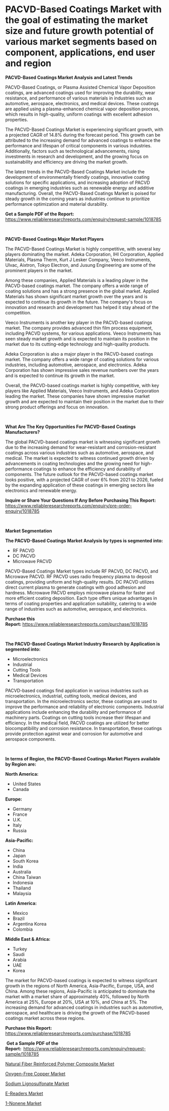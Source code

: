 <p><h1>PACVD-Based Coatings Market with the goal of estimating the market size and future growth potential of various market segments based on component, applications, end user and region</h1></p><p><strong>PACVD-Based Coatings Market Analysis and Latest Trends</strong></p>
<p><p>PACVD-Based Coatings, or Plasma Assisted Chemical Vapor Deposition coatings, are advanced coatings used for improving the durability, wear resistance, and performance of various materials in industries such as automotive, aerospace, electronics, and medical devices. These coatings are applied using a plasma-enhanced chemical vapor deposition process, which results in high-quality, uniform coatings with excellent adhesion properties.</p><p>The PACVD-Based Coatings Market is experiencing significant growth, with a projected CAGR of 14.8% during the forecast period. This growth can be attributed to the increasing demand for advanced coatings to enhance the performance and lifespan of critical components in various industries. Additionally, factors such as technological advancements, rising investments in research and development, and the growing focus on sustainability and efficiency are driving the market growth.</p><p>The latest trends in the PACVD-Based Coatings Market include the development of environmentally friendly coatings, innovative coating solutions for specific applications, and increasing adoption of PACVD coatings in emerging industries such as renewable energy and additive manufacturing. Overall, the PACVD-Based Coatings Market is poised for steady growth in the coming years as industries continue to prioritize performance optimization and material durability.</p></p>
<p><strong>Get a Sample PDF of the Report:&nbsp;</strong> <a href="https://www.reliableresearchreports.com/enquiry/request-sample/1018785">https://www.reliableresearchreports.com/enquiry/request-sample/1018785</a></p>
<p>&nbsp;</p>
<p><strong>PACVD-Based Coatings Major Market Players</strong></p>
<p><p>The PACVD-Based Coatings Market is highly competitive, with several key players dominating the market. Adeka Corporation, IHI Corporation, Applied Materials, Plasma Therm, Kurt J Lesker Company, Veeco Instruments, Ulvac, Aixtron, Tokyo Electron, and Jusung Engineering are some of the prominent players in the market.</p><p>Among these companies, Applied Materials is a leading player in the PACVD-based coatings market. The company offers a wide range of coating solutions and has a strong presence in the global market. Applied Materials has shown significant market growth over the years and is expected to continue its growth in the future. The company's focus on innovation and research and development has helped it stay ahead of the competition.</p><p>Veeco Instruments is another key player in the PACVD-based coatings market. The company provides advanced thin film process equipment, including PACVD systems, for various applications. Veeco Instruments has seen steady market growth and is expected to maintain its position in the market due to its cutting-edge technology and high-quality products.</p><p>Adeka Corporation is also a major player in the PACVD-based coatings market. The company offers a wide range of coating solutions for various industries, including automotive, aerospace, and electronics. Adeka Corporation has shown impressive sales revenue numbers over the years and is expected to continue its growth in the market.</p><p>Overall, the PACVD-based coatings market is highly competitive, with key players like Applied Materials, Veeco Instruments, and Adeka Corporation leading the market. These companies have shown impressive market growth and are expected to maintain their position in the market due to their strong product offerings and focus on innovation.</p></p>
<p>&nbsp;</p>
<p><strong>What Are The Key Opportunities For PACVD-Based Coatings Manufacturers?</strong></p>
<p><p>The global PACVD-based coatings market is witnessing significant growth due to the increasing demand for wear-resistant and corrosion-resistant coatings across various industries such as automotive, aerospace, and medical. The market is expected to witness continued growth driven by advancements in coating technologies and the growing need for high-performance coatings to enhance the efficiency and durability of components. The future outlook for the PACVD-based coatings market looks positive, with a projected CAGR of over 6% from 2021 to 2026, fueled by the expanding application of these coatings in emerging sectors like electronics and renewable energy.</p></p>
<p><strong>Inquire or Share Your Questions If Any Before Purchasing This Report:</strong> <a href="https://www.reliableresearchreports.com/enquiry/pre-order-enquiry/1018785">https://www.reliableresearchreports.com/enquiry/pre-order-enquiry/1018785</a></p>
<p>&nbsp;</p>
<p><strong>Market Segmentation</strong></p>
<p><strong>The PACVD-Based Coatings Market Analysis by types is segmented into:</strong></p>
<p><ul><li>RF PACVD</li><li>DC PACVD</li><li>Microwave PACVD</li></ul></p>
<p><p>PACVD-Based Coatings Market types include RF PACVD, DC PACVD, and Microwave PACVD. RF PACVD uses radio frequency plasma to deposit coatings, providing uniform and high-quality results. DC PACVD utilizes direct current plasma to generate coatings with good adhesion and hardness. Microwave PACVD employs microwave plasma for faster and more efficient coating deposition. Each type offers unique advantages in terms of coating properties and application suitability, catering to a wide range of industries such as automotive, aerospace, and electronics.</p></p>
<p><strong>Purchase this Report:&nbsp;</strong><a href="https://www.reliableresearchreports.com/purchase/1018785">https://www.reliableresearchreports.com/purchase/1018785</a></p>
<p>&nbsp;</p>
<p><strong>The PACVD-Based Coatings Market Industry Research by Application is segmented into:</strong></p>
<p><ul><li>Microelectronics</li><li>Industrial</li><li>Cutting Tools</li><li>Medical Devices</li><li>Transportation</li></ul></p>
<p><p>PACVD-based coatings find application in various industries such as microelectronics, industrial, cutting tools, medical devices, and transportation. In the microelectronics sector, these coatings are used to improve the performance and reliability of electronic components. Industrial applications include enhancing the durability and performance of machinery parts. Coatings on cutting tools increase their lifespan and efficiency. In the medical field, PACVD coatings are utilized for better biocompatibility and corrosion resistance. In transportation, these coatings provide protection against wear and corrosion for automotive and aerospace components.</p></p>
<p>&nbsp;</p>
<p><strong>In terms of Region, the PACVD-Based Coatings Market Players available by Region are:</strong></p>
<p>
    <p> <strong> North America: </strong>
        <ul>
            <li>United States</li>
            <li>Canada</li>
        </ul>
        </p> 
    <p> <strong> Europe: </strong>
        <ul>
            <li>Germany</li>
            <li>France</li>
            <li>U.K.</li>
            <li>Italy</li>
            <li>Russia</li>
        </ul>
        </p> 
    <p> <strong> Asia-Pacific: </strong>
        <ul>
            <li>China</li>
            <li>Japan</li>
            <li>South Korea</li>
            <li>India</li>
            <li>Australia</li>
            <li>China Taiwan</li>
            <li>Indonesia</li>
            <li>Thailand</li>
            <li>Malaysia</li>
        </ul>
        </p> 
    <p> <strong> Latin America: </strong>
        <ul>
            <li>Mexico</li>
            <li>Brazil</li>
            <li>Argentina Korea</li>
            <li>Colombia</li>
        </ul>
        </p> 
    <p> <strong> Middle East & Africa: </strong>
        <ul>
            <li>Turkey</li>
            <li>Saudi</li>
            <li>Arabia</li>
            <li>UAE</li>
            <li>Korea</li>
        </ul>
    </p>
    </p>
<p><p>The market for PACVD-based coatings is expected to witness significant growth in the regions of North America, Asia-Pacific, Europe, USA, and China. Among these regions, Asia-Pacific is anticipated to dominate the market with a market share of approximately 40%, followed by North America at 25%, Europe at 20%, USA at 10%, and China at 5%. The increasing demand for advanced coatings in industries such as automotive, aerospace, and healthcare is driving the growth of the PACVD-based coatings market across these regions.</p></p>
<p><strong>Purchase this Report: </strong><a href="https://www.reliableresearchreports.com/purchase/1018785">https://www.reliableresearchreports.com/purchase/1018785</a></p>
<p>&nbsp;<strong>Get a Sample PDF of the Report:&nbsp;&nbsp;</strong><a href="https://www.reliableresearchreports.com/enquiry/request-sample/1018785">https://www.reliableresearchreports.com/enquiry/request-sample/1018785</a></p>
<p><strong></strong></p>
<p><p><a href="https://github.com/RickHolmes3/Market-Research-Report-List-3/blob/main/natural-fiber-reinforced-polymer-composite-market.md">Natural Fiber Reinforced Polymer Composite Market</a></p><p><a href="https://github.com/Alonsoolds3wq1d81czn8rbol/Market-Research-Report-List-1/blob/main/oxygen-free-copper-market.md">Oxygen-Free Copper Market</a></p><p><a href="https://github.com/bmorecock/Market-Research-Report-List-1/blob/main/sodium-lignosulfonate-market.md">Sodium Lignosulfonate Market</a></p><p><a href="https://github.com/yemakinde/Market-Research-Report-List-1/blob/main/e-readers-market.md">E-Readers Market</a></p><p><a href="https://github.com/jsmusil/Market-Research-Report-List-1/blob/main/1-nonene-market.md">1-Nonene Market</a></p></p>